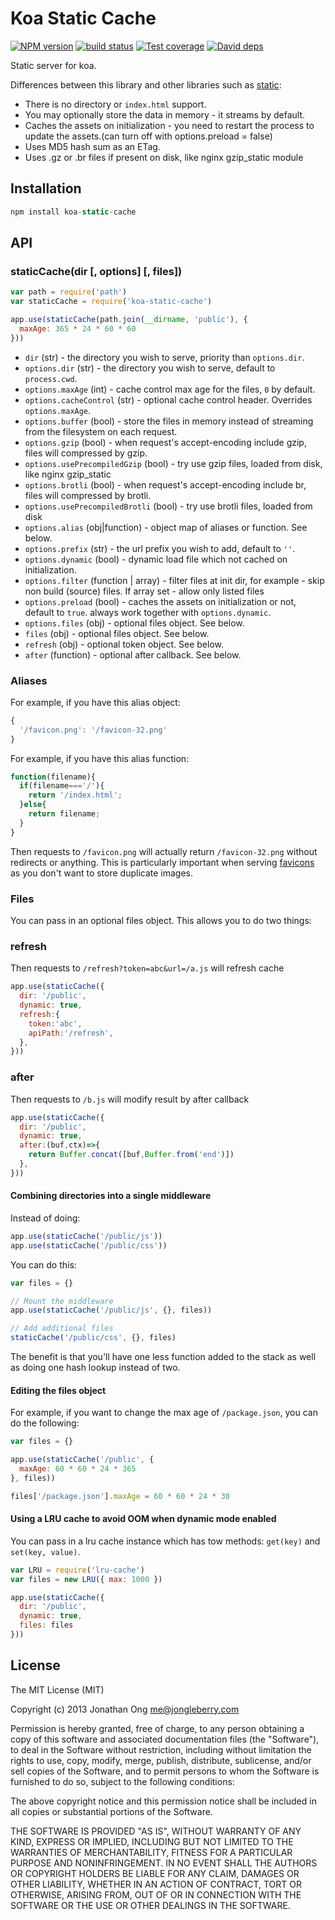 # Koa Static Cache

[![NPM version][npm-image]][npm-url]
[![build status][travis-image]][travis-url]
[![Test coverage][coveralls-image]][coveralls-url]
[![David deps][david-image]][david-url]

[npm-image]: https://img.shields.io/npm/v/koa-static-cache.svg?style=flat-square
[npm-url]: https://npmjs.org/package/koa-static-cache
[travis-image]: https://img.shields.io/travis/koajs/static-cache.svg?style=flat-square
[travis-url]: https://travis-ci.org/koajs/static-cache
[coveralls-image]: https://img.shields.io/coveralls/koajs/static-cache.svg?style=flat-square
[coveralls-url]: https://coveralls.io/r/koajs/static-cache?branch=master
[david-image]: https://img.shields.io/david/koajs/static-cache.svg?style=flat-square
[david-url]: https://david-dm.org/koajs/static-cache

Static server for koa.

Differences between this library and other libraries such as [static](https://github.com/koajs/static):

- There is no directory or `index.html` support.
- You may optionally store the data in memory - it streams by default.
- Caches the assets on initialization - you need to restart the process to update the assets.(can turn off with options.preload = false)
- Uses MD5 hash sum as an ETag.
- Uses .gz or .br files if present on disk, like nginx gzip_static module

## Installation

```js
npm install koa-static-cache
```

## API

### staticCache(dir [, options] [, files])

```js
var path = require('path')
var staticCache = require('koa-static-cache')

app.use(staticCache(path.join(__dirname, 'public'), {
  maxAge: 365 * 24 * 60 * 60
}))
```

- `dir` (str) - the directory you wish to serve, priority than `options.dir`.
- `options.dir` (str) - the directory you wish to serve, default to `process.cwd`.
- `options.maxAge` (int) - cache control max age for the files, `0` by default.
- `options.cacheControl` (str) - optional cache control header. Overrides `options.maxAge`.
- `options.buffer` (bool) - store the files in memory instead of streaming from the filesystem on each request.
- `options.gzip` (bool) - when request's accept-encoding include gzip, files will compressed by gzip.
- `options.usePrecompiledGzip` (bool) - try use gzip files, loaded from disk, like nginx gzip_static
- `options.brotli` (bool) - when request's accept-encoding include br, files will compressed by brotli.
- `options.usePrecompiledBrotli` (bool) - try use brotli files, loaded from disk
- `options.alias` (obj|function) - object map of aliases or function. See below.
- `options.prefix` (str) - the url prefix you wish to add, default to `''`.
- `options.dynamic` (bool) - dynamic load file which not cached on initialization.
- `options.filter` (function | array) - filter files at init dir, for example - skip non build (source) files. If array set - allow only listed files
- `options.preload` (bool) - caches the assets on initialization or not, default to `true`. always work together with `options.dynamic`.
- `options.files` (obj) - optional files object. See below.
- `files` (obj) - optional files object. See below.
- `refresh` (obj) - optional token object. See below.
- `after` (function) - optional after callback. See below.

### Aliases

For example, if you have this alias object:

```js
{
  '/favicon.png': '/favicon-32.png'
}
```

For example, if you have this alias function:

```js
function(filename){
  if(filename==='/'){
    return '/index.html';
  }else{
    return filename;
  }
}
```

Then requests to `/favicon.png` will actually return `/favicon-32.png` without redirects or anything.
This is particularly important when serving [favicons](https://github.com/audreyr/favicon-cheat-sheet) as you don't want to store duplicate images.

### Files

You can pass in an optional files object.
This allows you to do two things:

### refresh

Then requests to `/refresh?token=abc&url=/a.js` will refresh cache

```js
app.use(staticCache({
  dir: '/public',
  dynamic: true,
  refresh:{
    token:'abc',
    apiPath:'/refresh',
  },
}))

```

### after

Then requests to `/b.js` will modify result by after callback

```js
app.use(staticCache({
  dir: '/public',
  dynamic: true,
  after:(buf,ctx)=>{
    return Buffer.concat([buf,Buffer.from('end')])
  },
}))

```

#### Combining directories into a single middleware

Instead of doing:

```js
app.use(staticCache('/public/js'))
app.use(staticCache('/public/css'))
```

You can do this:

```js
var files = {}

// Mount the middleware
app.use(staticCache('/public/js', {}, files))

// Add additional files
staticCache('/public/css', {}, files)
```

The benefit is that you'll have one less function added to the stack as well as doing one hash lookup instead of two.

#### Editing the files object

For example, if you want to change the max age of `/package.json`, you can do the following:

```js
var files = {}

app.use(staticCache('/public', {
  maxAge: 60 * 60 * 24 * 365
}, files))

files['/package.json'].maxAge = 60 * 60 * 24 * 30
```

#### Using a LRU cache to avoid OOM when dynamic mode enabled

You can pass in a lru cache instance which has tow methods: `get(key)` and `set(key, value)`.

```js
var LRU = require('lru-cache')
var files = new LRU({ max: 1000 })

app.use(staticCache({
  dir: '/public',
  dynamic: true,
  files: files
}))
```

## License

The MIT License (MIT)

Copyright (c) 2013 Jonathan Ong me@jongleberry.com

Permission is hereby granted, free of charge, to any person obtaining a copy
of this software and associated documentation files (the "Software"), to deal
in the Software without restriction, including without limitation the rights
to use, copy, modify, merge, publish, distribute, sublicense, and/or sell
copies of the Software, and to permit persons to whom the Software is
furnished to do so, subject to the following conditions:

The above copyright notice and this permission notice shall be included in
all copies or substantial portions of the Software.

THE SOFTWARE IS PROVIDED "AS IS", WITHOUT WARRANTY OF ANY KIND, EXPRESS OR
IMPLIED, INCLUDING BUT NOT LIMITED TO THE WARRANTIES OF MERCHANTABILITY,
FITNESS FOR A PARTICULAR PURPOSE AND NONINFRINGEMENT. IN NO EVENT SHALL THE
AUTHORS OR COPYRIGHT HOLDERS BE LIABLE FOR ANY CLAIM, DAMAGES OR OTHER
LIABILITY, WHETHER IN AN ACTION OF CONTRACT, TORT OR OTHERWISE, ARISING FROM,
OUT OF OR IN CONNECTION WITH THE SOFTWARE OR THE USE OR OTHER DEALINGS IN
THE SOFTWARE.
